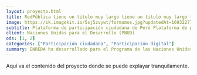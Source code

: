 ```yaml
---
layout: proyecto.html
title: RedPública tiene un titulo muy largo tiene un titulo muy largo tiene un titulo muy largo
image: https://ik.imagekit.io/5sj5zvywt/formamos.jpg?updatedAt=1693227703424
subtitle: Plataforma de participación ciudadana de Perú Plataforma de participación ciudadana de Perú Plataforma de participación ciudadana de Perú Plataforma de participación ciudadana de Perú
client: Naciones Unidas para el Desarrollo (PNUD)
ods: [1, 2]
categories: ["Participación ciudadana", "Participación digital"]
summary: ENREDA ha desarrollado para el Programa de las Naciones Unidas para el Desarollo (PNUD), la plataforma Redpública, Con el fin de impulsar la participación ciudadana y reunir las propuestas de los peruanos y pernuanas para crear una "agenda país"
---
```


Aquí va el contenido del proyecto donde se puede explayar tranquilamente.
